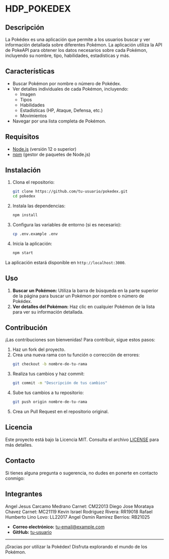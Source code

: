 # HDP_POKEDEX

## Descripción

La Pokédex es una aplicación que permite a los usuarios buscar y ver información detallada sobre diferentes Pokémon. La aplicación utiliza la API de PokeAPI para obtener los datos necesarios sobre cada Pokémon, incluyendo su nombre, tipo, habilidades, estadísticas y más.

## Características

- Buscar Pokémon por nombre o número de Pokédex.
- Ver detalles individuales de cada Pokémon, incluyendo:
  - Imagen
  - Tipos
  - Habilidades
  - Estadísticas (HP, Ataque, Defensa, etc.)
  - Movimientos
- Navegar por una lista completa de Pokémon.

## Requisitos

- [Node.js](https://nodejs.org/) (versión 12 o superior)
- [npm](https://www.npmjs.com/) (gestor de paquetes de Node.js)

## Instalación

1. Clona el repositorio:
    ```bash
    git clone https://github.com/tu-usuario/pokedex.git
    cd pokedex
    ```

2. Instala las dependencias:
    ```bash
    npm install
    ```

3. Configura las variables de entorno (si es necesario):
    ```bash
    cp .env.example .env
    ```

4. Inicia la aplicación:
    ```bash
    npm start
    ```

La aplicación estará disponible en `http://localhost:3000`.

## Uso

1. **Buscar un Pokémon:** Utiliza la barra de búsqueda en la parte superior de la página para buscar un Pokémon por nombre o número de Pokédex.
2. **Ver detalles del Pokémon:** Haz clic en cualquier Pokémon de la lista para ver su información detallada.

## Contribución

¡Las contribuciones son bienvenidas! Para contribuir, sigue estos pasos:

1. Haz un fork del proyecto.
2. Crea una nueva rama con tu función o corrección de errores:
    ```bash
    git checkout -b nombre-de-tu-rama
    ```
3. Realiza tus cambios y haz commit:
    ```bash
    git commit -m "Descripción de tus cambios"
    ```
4. Sube tus cambios a tu repositorio:
    ```bash
    git push origin nombre-de-tu-rama
    ```
5. Crea un Pull Request en el repositorio original.

## Licencia

Este proyecto está bajo la Licencia MIT. Consulta el archivo [LICENSE](LICENSE) para más detalles.

## Contacto

Si tienes alguna pregunta o sugerencia, no dudes en ponerte en contacto conmigo:


## Integrantes

Angel Jesus Carcamo Medrano Carnet: CM22013
Diego Jose Morataya Chavez Carnet: MC21119
Kevin Israel Rodriguez Rivera: RR19018
Rafael Humberto Lino Lovo: LL22017
Angel Osmin Ramirez Berrios: RB21025


- **Correo electrónico:** tu-email@example.com
- **GitHub:** [tu-usuario](https://github.com/tu-usuario)

---

¡Gracias por utilizar la Pokédex! Disfruta explorando el mundo de los Pokémon.
